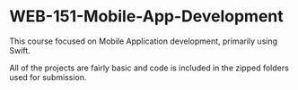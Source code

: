 # WEB-151-Mobile-App-Development
This course focused on Mobile Application development, primarily using Swift.

All of the projects are fairly basic and code is included in the zipped folders used for submission.
